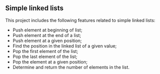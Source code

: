 <h2>Simple linked lists </h2>
This project includes the following features related to simple linked lists: 
<ul><li>Push element at beginning of list;</li>
<li>Push element at the end of a list;</li>
<li>Push element at a given position;</li>
<li>Find the position in the linked list of a given value;</li>
<li>Pop the first element of the list;</li>
<li>Pop the last element of the list;</li>
<li>Pop the element at a given position;</li>
<li>Determine and return the number of elements in the list.</li></ul>
